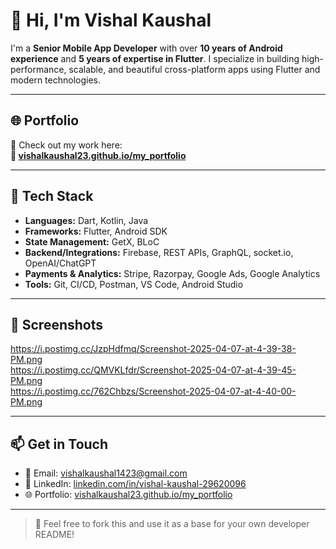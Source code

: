 # 👋 Hi, I'm Vishal Kaushal

I'm a **Senior Mobile App Developer** with over **10 years of Android experience** and **5 years of expertise in Flutter**. I specialize in building high-performance, scalable, and beautiful cross-platform apps using Flutter and modern technologies.

---


## 🌐 Portfolio

🎯 Check out my work here:  
**🔗 [vishalkaushal23.github.io/my_portfolio](https://vishalkaushal23.github.io/my_portfolio/)**

---


## 🚀 Tech Stack

- **Languages:** Dart, Kotlin, Java
- **Frameworks:** Flutter, Android SDK
- **State Management:** GetX, BLoC
- **Backend/Integrations:** Firebase, REST APIs, GraphQL, socket.io, OpenAI/ChatGPT
- **Payments & Analytics:** Stripe, Razorpay, Google Ads, Google Analytics
- **Tools:** Git, CI/CD, Postman, VS Code, Android Studio


---

## 📸 Screenshots  

https://i.postimg.cc/JzpHdfmq/Screenshot-2025-04-07-at-4-39-38-PM.png  
https://i.postimg.cc/QMVKLfdr/Screenshot-2025-04-07-at-4-39-45-PM.png  
https://i.postimg.cc/762Chbzs/Screenshot-2025-04-07-at-4-40-00-PM.png


---

## 📫 Get in Touch

- 📧 Email: vishalkaushal1423@gmail.com
- 💼 LinkedIn: [linkedin.com/in/vishal-kaushal-29620096](https://www.linkedin.com/in/vishal-kaushal-29620096/)
- 🌐 Portfolio: [vishalkaushal23.github.io/my_portfolio](https://vishalkaushal23.github.io/my_portfolio/)

---

> 🔄 Feel free to fork this and use it as a base for your own developer README!
